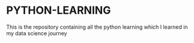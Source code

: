 # PYTHON-LEARNING
This is the repository containing all the python learning which I learned in my data science journey

